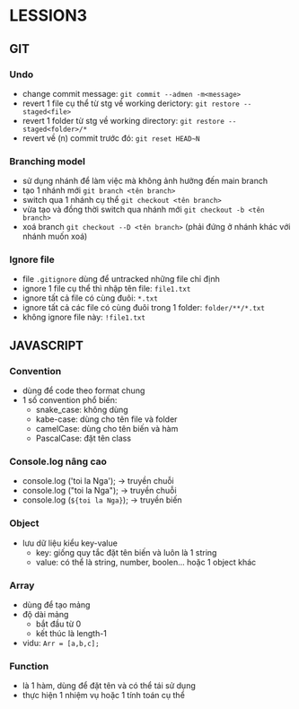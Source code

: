 # LESSION3
## GIT
### Undo
- change commit message: `git commit --admen -m<message>`
- revert 1 file cụ thể từ stg về working derictory: `git restore --staged<file>`
- revert 1 folder từ stg về working directory: `git restore --staged<folder>/*`
- revert về (n) commit trước đó: `git reset HEAD~N`
### Branching model
- sử dụng nhánh để làm việc mà không ảnh hưởng đến main branch
- tạo 1 nhánh mới `git branch <tên branch>`
- switch qua 1 nhánh cụ thể `git checkout <tên branch>`
- vừa tạo và đồng thời switch qua nhánh mới `git checkout -b <tên branch>`
- xoá branch `git checkout --D <tên branch>` (phải đứng ở nhánh khác với nhánh muốn xoá)
### Ignore file
- file `.gitignore` dùng để untracked những file chỉ định
- ignore 1 file cụ thể thì nhập tên file: `file1.txt`
- ignore tất cả file có cùng đuôi: `*.txt`
- ignore tất cả các file có cùng đuôi trong 1 folder: `folder/**/*.txt`
- không ignore file này: `!file1.txt`
## JAVASCRIPT
### Convention
- dùng để code theo format chung
- 1 số convention phổ biến:
    - snake_case: không dùng
    - kabe-case: dùng cho tên file và folder
    - camelCase: dùng cho tên biến và hàm
    - PascalCase: đặt tên class
### Console.log nâng cao
- console.log ('toi la Nga'); -> truyền chuỗi
- console.log ("toi la Nga"); -> truyền chuỗi
- console.log (`${toi la Nga}`); -> truyền biến
### Object
- lưu dữ liệu kiểu key-value
    - key: giống quy tắc đặt tên biến và luôn là 1 string
    - value: có thể là string, number, boolen... hoặc 1 object khác
### Array
- dùng để tạo mảng
- độ dài mảng
    - bắt đầu từ 0
    - kết thúc là length-1
- vidu: `Arr = [a,b,c];`
### Function
- là 1 hàm, dùng để đặt tên và có thể tái sử dụng
- thực hiện 1 nhiệm vụ hoặc 1 tính toán cụ thể